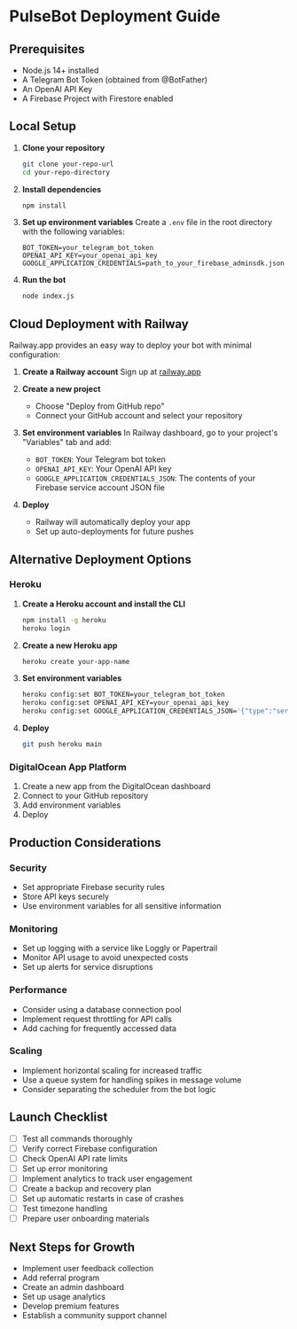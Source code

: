# PulseBot Deployment Guide

## Prerequisites
- Node.js 14+ installed
- A Telegram Bot Token (obtained from @BotFather)
- An OpenAI API Key
- A Firebase Project with Firestore enabled

## Local Setup

1. **Clone your repository**
   ```bash
   git clone your-repo-url
   cd your-repo-directory
   ```

2. **Install dependencies**
   ```bash
   npm install
   ```

3. **Set up environment variables**
   Create a `.env` file in the root directory with the following variables:
   ```
   BOT_TOKEN=your_telegram_bot_token
   OPENAI_API_KEY=your_openai_api_key
   GOOGLE_APPLICATION_CREDENTIALS=path_to_your_firebase_adminsdk.json
   ```

4. **Run the bot**
   ```bash
   node index.js
   ```

## Cloud Deployment with Railway

Railway.app provides an easy way to deploy your bot with minimal configuration:

1. **Create a Railway account**
   Sign up at [railway.app](https://railway.app)

2. **Create a new project**
   - Choose "Deploy from GitHub repo"
   - Connect your GitHub account and select your repository

3. **Set environment variables**
   In Railway dashboard, go to your project's "Variables" tab and add:
   - `BOT_TOKEN`: Your Telegram bot token
   - `OPENAI_API_KEY`: Your OpenAI API key
   - `GOOGLE_APPLICATION_CREDENTIALS_JSON`: The contents of your Firebase service account JSON file

4. **Deploy**
   - Railway will automatically deploy your app
   - Set up auto-deployments for future pushes

## Alternative Deployment Options

### Heroku

1. **Create a Heroku account and install the CLI**
   ```bash
   npm install -g heroku
   heroku login
   ```

2. **Create a new Heroku app**
   ```bash
   heroku create your-app-name
   ```

3. **Set environment variables**
   ```bash
   heroku config:set BOT_TOKEN=your_telegram_bot_token
   heroku config:set OPENAI_API_KEY=your_openai_api_key
   heroku config:set GOOGLE_APPLICATION_CREDENTIALS_JSON='{"type":"service_account",...}'
   ```

4. **Deploy**
   ```bash
   git push heroku main
   ```

### DigitalOcean App Platform

1. Create a new app from the DigitalOcean dashboard
2. Connect to your GitHub repository
3. Add environment variables
4. Deploy

## Production Considerations

### Security
- Set appropriate Firebase security rules
- Store API keys securely
- Use environment variables for all sensitive information

### Monitoring
- Set up logging with a service like Loggly or Papertrail
- Monitor API usage to avoid unexpected costs
- Set up alerts for service disruptions

### Performance
- Consider using a database connection pool
- Implement request throttling for API calls
- Add caching for frequently accessed data

### Scaling
- Implement horizontal scaling for increased traffic
- Use a queue system for handling spikes in message volume
- Consider separating the scheduler from the bot logic

## Launch Checklist

- [ ] Test all commands thoroughly
- [ ] Verify correct Firebase configuration
- [ ] Check OpenAI API rate limits
- [ ] Set up error monitoring
- [ ] Implement analytics to track user engagement
- [ ] Create a backup and recovery plan
- [ ] Set up automatic restarts in case of crashes
- [ ] Test timezone handling
- [ ] Prepare user onboarding materials

## Next Steps for Growth

- Implement user feedback collection
- Add referral program
- Create an admin dashboard
- Set up usage analytics
- Develop premium features
- Establish a community support channel
